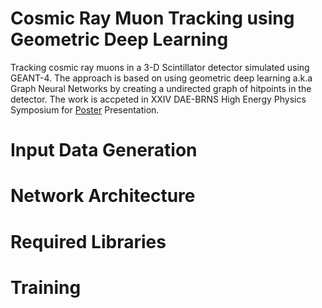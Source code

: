 # Cosmic Ray Muon Tracking using Geometric Deep Learning

Tracking cosmic ray muons in a 3-D Scintillator detector simulated using GEANT-4. The approach is based on using geometric deep learning a.k.a Graph Neural Networks by creating a undirected graph of hitpoints in the detector. The work is accpeted in XXIV DAE-BRNS High Energy Physics Symposium for [Poster](https://www.niser.ac.in/daehep2020/posters.php) Presentation.


# Input Data Generation




# Network Architecture


# Required Libraries




# Training



